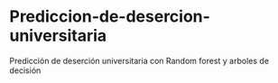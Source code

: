 # Prediccion-de-desercion-universitaria
Predicción de deserción universitaria con Random forest y arboles de decisión 
